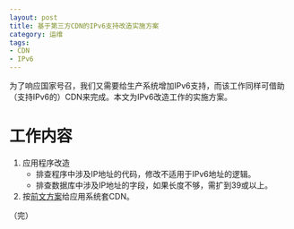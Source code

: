 ```yaml
---
layout: post
title: 基于第三方CDN的IPv6支持改造实施方案
category: 运维
tags:
- CDN
- IPv6
---
```

为了响应国家号召，我们又需要给生产系统增加IPv6支持，而该工作同样可借助（支持IPv6的）CDN来完成。本文为IPv6改造工作的实施方案。
<!-- more -->

# 工作内容
1. 应用程序改造
    * 排查程序中涉及IP地址的代码，修改不适用于IPv6地址的逻辑。
    * 排查数据库中涉及IP地址的字段，如果长度不够，需扩到39或以上。
2. 按[前文方案](/2019/11/16/http-to-https/)给应用系统套CDN。

（完）
